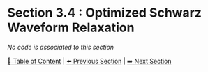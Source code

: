 # Section 3.4 : Optimized Schwarz Waveform Relaxation

_No code is associated to this section_

[:book: Table of Content](../README.md) | [:arrow_left: Previous Section](../sec3.3/README.md) | [:arrow_right: Next Section](../sec3.5/README.md)